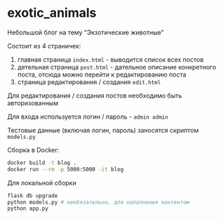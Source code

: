 # exotic_animals

Небольшой блог на тему "Экзотические животные"

Состоит из 4 страничек:
1. главная страница `index.html` - выводится список всех постов
2. детельная страница `post.html` - дательное описание конкретного поста, отсюда можно перейти к редактированию поста
3. страница редактирования / создания `edit.html` 

Для редактирования / создания постов необходимо быть авторизованным

Для входа используется логин / пароль - `admin admin`

Тестовые данные (включая логин, пароль) заносятся скриптом `models.py`


Сборка в Docker:

```sh
docker build -t blog . 
docker run --rm -p 5000:5000 -it blog
```

Для локальной сборки
```sh
flask db upgrade
python models.py # необязательно, для наполнения контентом 
python app.py
```